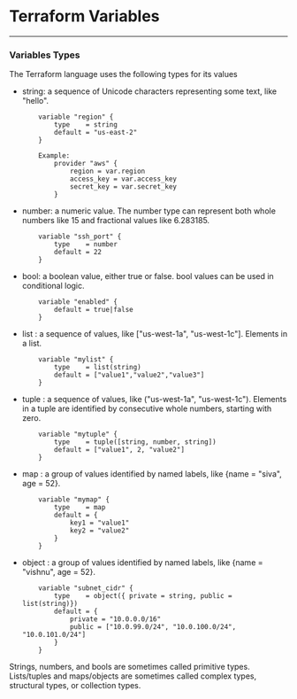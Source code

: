 # Terraform Variables
---


### Variables Types
The Terraform language uses the following types for its values

- string: a sequence of Unicode characters representing some text, like "hello".
    ~~~
        variable "region" {
            type    = string
            default = "us-east-2"
        }
        
        Example:
            provider "aws" {
                region = var.region
                access_key = var.access_key
                secret_key = var.secret_key
            }
    ~~~

- number: a numeric value. The number type can represent both whole numbers like 15 and fractional values like 6.283185.
    ~~~
        variable "ssh_port" {
            type    = number
            default = 22
        }
    ~~~

- bool: a boolean value, either true or false. bool values can be used in conditional logic.
    ~~~
        variable "enabled" {
            default = true|false
        }
    ~~~

- list : a sequence of values, like ["us-west-1a", "us-west-1c"]. Elements in a list.
    ~~~
        variable "mylist" {
            type    = list(string)
            default = ["value1","value2","value3"]
        }
    ~~~

- tuple : a sequence of values, like ("us-west-1a", "us-west-1c"). Elements in a tuple are identified by consecutive whole numbers, starting with zero.
    ~~~
        variable "mytuple" {
            type    = tuple([string, number, string])
            default = ["value1", 2, "value2"]
        }
    ~~~

- map : a group of values identified by named labels, like {name = "siva", age = 52}.
    ~~~
        variable "mymap" {
            type    = map
            default = {
                key1 = "value1"
                key2 = "value2"
            }
        }
    ~~~

- object : a group of values identified by named labels, like {name = "vishnu", age = 52}.
    ~~~
        variable "subnet_cidr" {
            type    = object({ private = string, public = list(string)})
            default = {
                private = "10.0.0.0/16"
                public = ["10.0.99.0/24", "10.0.100.0/24", "10.0.101.0/24"]
            }
        }
    ~~~

Strings, numbers, and bools are sometimes called primitive types. Lists/tuples and maps/objects are sometimes called complex types, structural types, or collection types.

